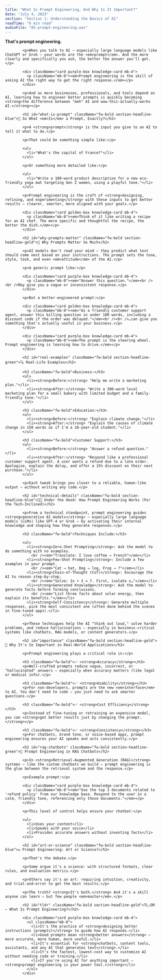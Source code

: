 ```yaml
---
title: "What Is Prompt Engineering, And Why Is It Important?"
date: "July 4, 2025"
section: "Section 1: Understanding the Basics of AI"
readTime: "6 min read"
audioFile: "05-prompt-engineering.wav"
---
```


<p><strong>That's prompt engineering.</strong></p>
            
            <p>When you talk to AI — especially large language models like ChatGPT or Grok — your words are the <em>prompt</em>. And the more clearly and specifically you ask, the better the answer you'll get.</p>
            
            <div className="card purple-box knowledge-card mb-4">
              <p className="mb-0"><em>Prompt engineering is the skill of asking AI the right way to get the right response.</em></p>
            </div>
            
            <p>And as more businesses, professionals, and tools depend on AI, learning how to engineer better prompts is quickly becoming <strong>the difference between "meh" AI and wow-this-actually-works AI.</strong></p>

            <h2 id="what-is-prompt" className="fw-bold section-headline-blue">🧠 So What <em>Is</em> a Prompt, Exactly?</h2>
            
            <p>A <strong>prompt</strong> is the input you give to an AI to tell it what to do.</p>
            
            <p>That could be something simple like:</p>
            
            <ul>
              <li>"What's the capital of France?"</li>
            </ul>
            
            <p>Or something more detailed like:</p>
            
            <ul>
              <li>"Write a 100-word product description for a new eco-friendly yoga mat targeting Gen Z women, using a playful tone."</li>
            </ul>
            
            <p>Prompt engineering is the craft of <strong>designing, refining, and experimenting</strong> with these inputs to get better results — clearer, smarter, more aligned with your goals.</p>
            
            <div className="card golden-box knowledge-card mb-4">
              <p className="mb-0"><em>Think of it like writing a recipe for an AI chef. The more specific and thoughtful the recipe, the better the dish.</em></p>
            </div>

            <h2 id="why-prompts-matter" className="fw-bold section-headline-gold">🧰 Why Prompts Matter So Much</h2>
            
            <p>AI models don't read your mind — they predict what text should come next based on your instructions. The prompt sets the tone, style, task, and even <em>attitude</em> of the AI.</p>
            
            <p>A generic prompt like:</p>
            
            <div className="card purple-box knowledge-card mb-4">
              <p className="mb-0"><em>"Answer this question."</em><br /><br />May give you a vague or inconsistent response.</p>
            </div>
            
            <p>But a better-engineered prompt:</p>
            
            <div className="card golden-box knowledge-card mb-4">
              <p className="mb-0"><em>"As a friendly customer support agent, answer this billing question in under 100 words, including a discount code if the order was delayed."</em><br /><br />…can give you something that's actually useful in your business.</p>
            </div>
            
            <div className="card purple-box knowledge-card mb-4">
              <p className="mb-0"><em>The prompt is the steering wheel. Prompt engineering is learning how to drive.</em></p>
            </div>

            <h2 id="real-examples" className="fw-bold section-headline-green">🔍 Real-Life Examples</h2>

            <h3 className="fw-bold">Business:</h3>
            <ul>
              <li><strong>Before:</strong> "Help me write a marketing plan."</li>
              <li><strong>After:</strong> "Write a 300-word local marketing plan for a small bakery with limited budget and a family-friendly tone."</li>
            </ul>

            <h3 className="fw-bold">Education:</h3>
            <ul>
              <li><strong>Before:</strong> "Explain climate change."</li>
              <li><strong>After:</strong> "Explain the causes of climate change in 150 words as if I'm a 10-year-old student."</li>
            </ul>

            <h3 className="fw-bold">Customer Support:</h3>
            <ul>
              <li><strong>Before:</strong> "Answer a refund question."</li>
              <li><strong>After:</strong> "Respond like a professional customer support agent. A user wants a refund due to a late order. Apologize, explain the delay, and offer a 15% discount on their next purchase."</li>
            </ul>
            
            <p>Each tweak brings you closer to a reliable, human-like output — without writing any code.</p>

            <h2 id="technical-details" className="fw-bold section-headline-blue">🧑‍🔬 Under the Hood: How Prompt Engineering Works (For the Tech-Inclined)</h2>
            
            <p>From a technical standpoint, prompt engineering guides <strong>generative AI models</strong> — especially large language models (LLMs) like GPT-4 or Grok — by activating their internal knowledge and shaping how they generate responses.</p>

            <h3 className="fw-bold">Techniques Include:</h3>
            
            <ul>
              <li><strong>Zero-Shot Prompting</strong>: Ask the model to do something with no examples.
                <br /><em>"Translate: I love coffee → French"</em></li>
              <li><strong>Few-Shot Prompting</strong>: Include a few examples in your prompt.
                <br /><em>"Cat → hat, Dog → log, Frog → ?"</em></li>
              <li><strong>Chain-of-Thought (CoT)</strong>: Encourage the AI to reason step-by-step.
                <br /><em>"Solve: 2x + 3 = 7. First, isolate x…"</em></li>
              <li><strong>Generated Knowledge</strong>: Ask the model to generate facts before forming conclusions.
                <br /><em>"List three facts about solar energy, then explain its benefits."</em></li>
              <li><strong>Self-Consistency</strong>: Generate multiple responses, pick the most consistent one (often done behind the scenes in fine-tuned apps).</li>
            </ul>
            
            <p>These techniques help the AI "think out loud," solve harder problems, and reduce hallucinations — especially in business-critical systems like chatbots, RAG models, or content generators.</p>

            <h2 id="importance" className="fw-bold section-headline-gold">🧩 Why It's So Important in Real-World Applications</h2>
            
            <p>Prompt engineering plays a critical role in:</p>

            <h3 className="fw-bold">✅ <strong>Accuracy</strong></h3>
            <p>Well-crafted prompts reduce vague, incorrect, or "hallucinated" answers — especially when accuracy matters (like legal or medical info).</p>

            <h3 className="fw-bold">✅ <strong>Usability</strong></h3>
            <p>For non-developers, prompts are the new <em>interface</em> to AI. You don't need to code — you just need to ask smarter questions.</p>

            <h3 className="fw-bold">✅ <strong>Cost Efficiency</strong></h3>
            <p>Instead of fine-tuning or retraining an expensive model, you can <strong>get better results just by changing the prompt.</strong></p>

            <h3 className="fw-bold">✅ <strong>Consistency</strong></h3>
            <p>For chatbots, brand tone, or voice-based apps, prompt engineering ensures your AI speaks and acts consistently.</p>

            <h2 id="rag-chatbots" className="fw-bold section-headline-green">🤖 Prompt Engineering in RAG Chatbots</h2>
            
            <p>In <strong>Retrieval-Augmented Generation (RAG)</strong> systems — like the custom chatbots we build — prompt engineering is the glue between the retrieval system and the response.</p>
            
            <p>Example prompt:</p>
            
            <div className="card purple-box knowledge-card mb-4">
              <p className="mb-0"><em>"Use the top 3 documents related to 'refund policy' from our knowledge base. Respond to the user in a calm, friendly tone, referencing only those documents."</em></p>
            </div>
            
            <p>This level of control helps ensure your chatbot:</p>
            
            <ul>
              <li>Uses your content</li>
              <li>Speaks with your voice</li>
              <li>Provides accurate answers without inventing facts</li>
            </ul>

            <h2 id="art-or-science" className="fw-bold section-headline-blue">⚖️ Prompt Engineering: Art or Science?</h2>
            
            <p>That's the debate.</p>
            
            <p>Some argue it's a science: with structured formats, clear rules, and evaluation metrics.</p>
            
            <p>Others say it's an art: requiring intuition, creativity, and trial-and-error to get the best results.</p>
            
            <p>The truth? <strong>It's both.</strong> And it's a skill anyone can learn — but few people <em>master</em>.</p>

            <h2 id="tldr" className="fw-bold section-headline-gold">TL;DR – What Is Prompt Engineering?</h2>
            
            <div className="card purple-box knowledge-card mb-4">
              <ul className="mb-0">
                <li>It's the practice of <strong>designing better instructions (prompts)</strong> to guide how AI responds.</li>
                <li>Good prompts mean <strong>better answers</strong> — more accurate, more human, more useful.</li>
                <li>It's essential for <strong>chatbots, content tools, assistants, and any AI that generates text</strong>.</li>
                <li>It's the fastest, lowest-cost way to customize AI without needing code or training.</li>
                <li>If you're using AI for anything important — <strong>prompt engineering is your power tool.</strong></li>
              </ul>
            </div>
